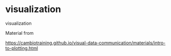 # visualization
visualization

Material from 

https://cambiotraining.github.io/visual-data-communication/materials/intro-to-plotting.html

